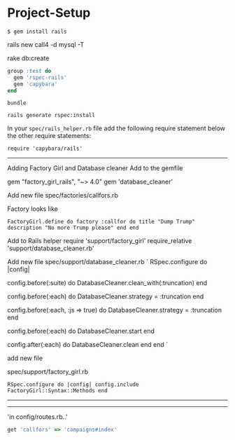 # Project-Setup


`$ gem install rails`

rails new call4 -d mysql -T

rake db:create

```ruby
group :test do
  gem 'rspec-rails'
  gem 'capybara'
end
```

`bundle`

`rails generate rspec:install`

In your `spec/rails_helper.rb` file add the following require statement below the other require statements:

`require 'capybara/rails'`

____

Adding Factory Girl and Database cleaner
Add to the gemfile

gem "factory_girl_rails", "~> 4.0"
gem 'database_cleaner'

Add new file
spec/factories/callfors.rb

Factory looks like

`FactoryGirl.define do
  factory :callfor do
    title "Dump Trump"
    description "No more Trump please"
  end
end`

Add to Rails helper
require 'support/factory_girl'
require_relative 'support/database_cleaner.rb'

Add new file 
spec/support/database_cleaner.rb
 `
 RSpec.configure do |config|

  config.before(:suite) do
    DatabaseCleaner.clean_with(:truncation)
  end

  config.before(:each) do
    DatabaseCleaner.strategy = :truncation
  end

  config.before(:each, :js => true) do
    DatabaseCleaner.strategy = :truncation
  end

  config.before(:each) do
    DatabaseCleaner.start
  end

  config.after(:each) do
    DatabaseCleaner.clean
  end
end
 `
 
 add new file 
 
 spec/support/factory_girl.rb
 
 `RSpec.configure do |config|
  config.include FactoryGirl::Syntax::Methods
end`
___



----
'in config/routes.rb..'

```ruby
get 'callfors' => 'campaigns#index'
```


